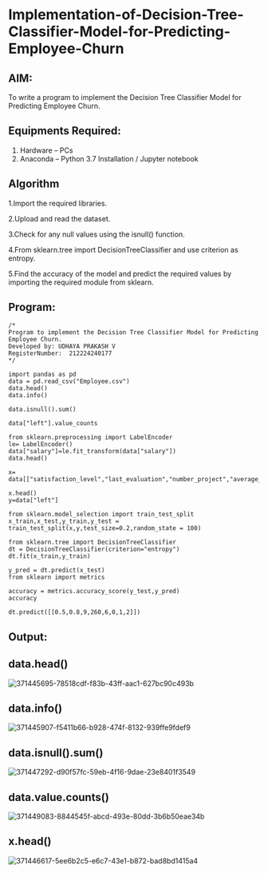 # Implementation-of-Decision-Tree-Classifier-Model-for-Predicting-Employee-Churn

## AIM:
To write a program to implement the Decision Tree Classifier Model for Predicting Employee Churn.

## Equipments Required:
1. Hardware – PCs
2. Anaconda – Python 3.7 Installation / Jupyter notebook

## Algorithm
1.Import the required libraries.

2.Upload and read the dataset.

3.Check for any null values using the isnull() function.

4.From sklearn.tree import DecisionTreeClassifier and use criterion as entropy.

5.Find the accuracy of the model and predict the required values by importing the required module from sklearn. 

## Program:
```
/*
Program to implement the Decision Tree Classifier Model for Predicting Employee Churn.
Developed by: UDHAYA PRAKASH V
RegisterNumber:  212224240177
*/
```
```
import pandas as pd
data = pd.read_csv("Employee.csv")
data.head()
data.info()

data.isnull().sum()

data["left"].value_counts

from sklearn.preprocessing import LabelEncoder
le= LabelEncoder()
data["salary"]=le.fit_transform(data["salary"])
data.head()

x= data[["satisfaction_level","last_evaluation","number_project","average_montly_hours","time_spend_company","Work_accident","promotion_last_5years","salary"]]

x.head()
y=data["left"]

from sklearn.model_selection import train_test_split
x_train,x_test,y_train,y_test = train_test_split(x,y,test_size=0.2,random_state = 100)

from sklearn.tree import DecisionTreeClassifier
dt = DecisionTreeClassifier(criterion="entropy")
dt.fit(x_train,y_train)

y_pred = dt.predict(x_test)
from sklearn import metrics

accuracy = metrics.accuracy_score(y_test,y_pred)
accuracy

dt.predict([[0.5,0.8,9,260,6,0,1,2]])
```

## Output:
## data.head()

![371445695-78518cdf-f83b-43ff-aac1-627bc90c493b](https://github.com/user-attachments/assets/bcaa5b53-716e-4196-a10a-025b445a26dc)

## data.info()

![371445907-f5411b66-b928-474f-8132-939ffe9fdef9](https://github.com/user-attachments/assets/e24955c2-459f-422d-b9a1-cd84af3bcae6)

## data.isnull().sum()

![371447292-d90f57fc-59eb-4f16-9dae-23e8401f3549](https://github.com/user-attachments/assets/13c6ec1c-71ec-4ba9-946c-58d38f9d7377)

## data.value.counts()

![371449083-8844545f-abcd-493e-80dd-3b6b50eae34b](https://github.com/user-attachments/assets/f4b5d6c5-eb41-4276-9bcf-687f235bfc8a)

## x.head()

![371446617-5ee6b2c5-e6c7-43e1-b872-bad8bd1415a4](https://github.com/user-attachments/assets/08258086-5ce5-4053-9d1d-4f14b92415ed)
